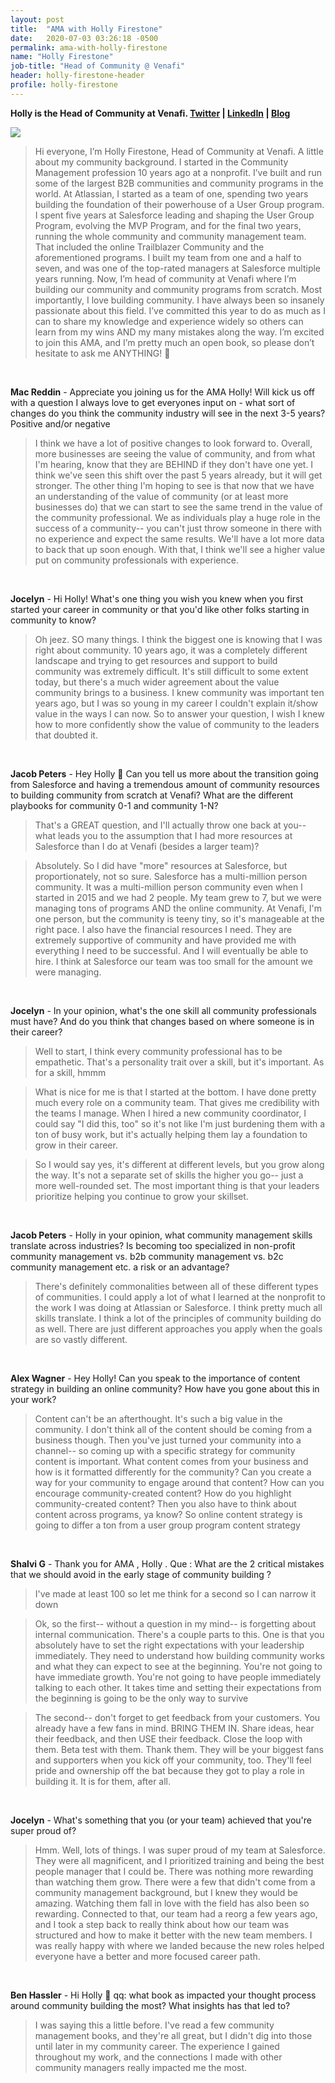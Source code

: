 ```yaml
---
layout: post
title:  "AMA with Holly Firestone"
date:   2020-07-03 03:26:18 -0500
permalink: ama-with-holly-firestone
name: "Holly Firestone"
job-title: "Head of Community @ Venafi"
header: holly-firestone-header
profile: holly-firestone
---
```


**Holly is the Head of Community at Venafi. [Twitter](https://twitter.com/hollygfirestone/) | [LinkedIn](https://www.linkedin.com/in/hollygfirestone/) | [Blog](https://medium.com/@HollyFirestone)**

<img style="max-width: 100%" src="/assets/ama/{{ page.header }}.png"/>


>Hi everyone, I’m Holly Firestone, Head of Community at Venafi. A little about my community background. I started in the Community Management profession 10 years ago at a nonprofit. I’ve built and run some of the largest B2B communities and community programs in the world. At Atlassian, I started as a team of one, spending two years building the foundation of their powerhouse of a User Group program. I spent five years at Salesforce leading and shaping the User Group Program, evolving the MVP Program, and for the final two years, running the whole community and community management team. That included the online Trailblazer Community and the aforementioned programs. I built my team from one and a half to seven, and was one of the top-rated managers at Salesforce multiple years running. Now, I’m head of community at Venafi where I’m building our community and community programs from scratch. 
>Most importantly, I love building community. I have always been so insanely passionate about this field. I’ve committed this year to do as much as I can to share my knowledge and experience widely so others can learn from my wins AND my many mistakes along the way. I’m excited to join this AMA, and I’m pretty much an open book, so please don’t hesitate to ask me ANYTHING! 🙂

<br>

**Mac Reddin** - Appreciate you joining us for the AMA Holly! Will kick us off with a question I always love to get everyones input on - what sort of changes do you think the community industry will see in the next 3-5 years? Positive and/or negative

>I think we have a lot of positive changes to look forward to. Overall, more businesses are seeing the value of community, and from what I'm hearing, know that they are BEHIND if they don't have one yet. I think we've seen this shift over the past 5 years already, but it will get stronger. The other thing I'm hoping to see is that now that we have an understanding of the value of community (or at least more businesses do) that we can start to see the same trend in the value of the community professional. We as individuals play a huge role in the success of a community-- you can't just throw someone in there with no experience and expect the same results. We'll have a lot more data to back that up soon enough. With that, I think we'll see a higher value put on community professionals with experience.

<br>

**Jocelyn** - Hi Holly! What's one thing you wish you knew when you first started your career in community or that you'd like other folks starting in community to know?

>Oh jeez. SO many things. I think the biggest one is knowing that I was right about community. 10 years ago, it was a completely different landscape and trying to get resources and support to build community was extremely difficult. It's still difficult to some extent today, but there's a much wider agreement about the value community brings to a business. I knew community was important ten years ago, but I was so young in my career I couldn't explain it/show value in the ways I can now. So to answer your question, I wish I knew how to more confidently show the value of community to the leaders that doubted it.


<br>

**Jacob Peters** - Hey Holly :slightly_smiling_face: Can you tell us more about the transition going from Salesforce and having a tremendous amount of community resources to building community from scratch at Venafi? What are the different playbooks for community 0-1 and community 1-N?

>That's a GREAT question, and I'll actually throw one back at you-- what leads you to the assumption that I had more resources at Salesforce than I do at Venafi (besides a larger team)?

>Absolutely. So I did have "more" resources at Salesforce, but proportionately, not so sure. Salesforce has a multi-million person community. It was a multi-million person community even when I started in 2015 and we had 2 people. My team grew to 7, but we were managing tons of programs AND the online community. At Venafi, I'm one person, but the community is teeny tiny, so it's manageable at the right pace. I also have the financial resources I need. They are extremely supportive of community and have provided me with everything I need to be successful. And I will eventually be able to hire. I think at Salesforce our team was too small for the amount we were managing.

<br>

**Jocelyn** - In your opinion, what's the one skill all community professionals must have? And do you think that changes based on where someone is in their career?

>Well to start, I think every community professional has to be empathetic. That's a personality trait over a skill, but it's important. As for a skill, hmmm

>What is nice for me is that I started at the bottom. I have done pretty much every role on a community team. That gives me credibility with the teams I manage. When I hired a new community coordinator, I could say "I did this, too" so it's not like I'm just burdening them with a ton of busy work, but it's actually helping them lay a foundation to grow in their career.


>So I would say yes, it's different at different levels, but you grow along the way. It's not a separate set of skills the higher you go-- just a more well-rounded set. The most important thing is that your leaders prioritize helping you continue to grow your skillset.


<br> 

**Jacob Peters** - Holly in your opinion, what community management skills translate across industries? Is becoming too specialized in non-profit community management vs. b2b community management vs. b2c community management etc. a risk or an advantage?

>There's definitely commonalities between all of these different types of communities. I could apply a lot of what I learned at the nonprofit to the work I was doing at Atlassian or Salesforce. I think pretty much all skills translate. I think a lot of the principles of community building do as well. There are just different approaches you apply when the goals are so vastly different.

<br>

**Alex Wagner** - Hey Holly! Can you speak to the importance of content strategy in building an online community? How have you gone about this in your work?

>Content can't be an afterthought. It's such a big value in the community. I don't think all of the content should be coming from a business though. Then you've just turned your community into a channel-- so coming up with a specific strategy for community content is important. What content comes from your business and how is it formatted differently for the community? Can you create a way for your community to engage around that content? How can you encourage community-created content? How do you highlight community-created content? Then you also have to think about content across programs, ya know? So online content strategy is going to differ a ton from a user group program content strategy

<br>

**Shalvi G** - Thank you for AMA , Holly . Que : What are the 2 critical mistakes that we should avoid in the early stage of community building ?

>I've made at least 100 so let me think for a second so I can narrow it down

>Ok, so the first-- without a question in my mind-- is forgetting about internal communication. There's a couple parts to this. One is that you absolutely have to set the right expectations with your leadership  immediately. They need to understand how building community works and what they can expect to see at the beginning. You're not going to have immediate growth. You're not going to have people immediately talking to each other. It takes time and setting their expectations from the beginning is going to be the only way to survive 

>The second-- don't forget to get feedback from your customers. You already have a few fans in mind. BRING THEM IN. Share ideas, hear their feedback, and then USE their feedback. Close the loop with them. Beta test with them. Thank them. They will be your biggest fans and supporters when you kick off your community, too. They'll feel pride and ownership off the bat because they got to play a role in building it. It is for them, after all.


<br>

**Jocelyn** - What's something that you (or your team) achieved that you're super proud of?

>Hmm. Well, lots of things. I was super proud of my team at Salesforce. They were all magnificent, and I prioritized training and being the best people manager that I could be. There was nothing more rewarding than watching them grow. There were a few that didn't come from a community management background, but I knew they would be amazing. Watching them fall in love with the field has also been so rewarding. Connected to that, our team had a reorg a few years ago, and I took a step back to really think about how our team was structured and how to make it better with the new team members. I was really happy with where we landed because the new roles helped everyone have a better and more focused career path.

<br>

**Ben Hassler** - Hi Holly 👋  qq: what book as impacted your thought process around community building the most? What insights has that led to?

>I was saying this a little before. I've read a few community management books, and they're all great, but I didn't dig into those until later in my community career. The experience I gained throughout my work, and the connections I made with other community managers really impacted me the most.

